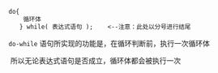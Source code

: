 ```markdown
do{ 
	循环体
   } while( 表达式语句 );    <--注意：此处以分号进行结尾
```



`do-while`  语句所实现的功能是，在循环判断前，执行一次循环体

​	所以无论表达式语句是否成立，循环体都会被执行一次

